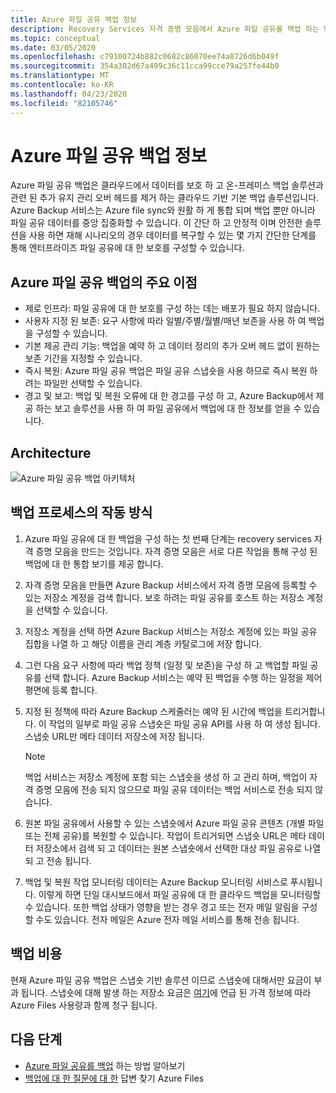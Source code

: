 ```yaml
---
title: Azure 파일 공유 백업 정보
description: Recovery Services 자격 증명 모음에서 Azure 파일 공유를 백업 하는 방법을 알아봅니다.
ms.topic: conceptual
ms.date: 03/05/2020
ms.openlocfilehash: c79100724b882c0682c86070ee74a8726d6b049f
ms.sourcegitcommit: 354a302d67a499c36c11cca99cce79a257fe44b0
ms.translationtype: MT
ms.contentlocale: ko-KR
ms.lasthandoff: 04/23/2020
ms.locfileid: "82105746"
---
```

# <a name="about-azure-file-share-backup"></a>Azure 파일 공유 백업 정보

Azure 파일 공유 백업은 클라우드에서 데이터를 보호 하 고 온-프레미스 백업 솔루션과 관련 된 추가 유지 관리 오버 헤드를 제거 하는 클라우드 기반 기본 백업 솔루션입니다. Azure Backup 서비스는 Azure file sync와 원활 하 게 통합 되며 백업 뿐만 아니라 파일 공유 데이터를 중앙 집중화할 수 있습니다. 이 간단 하 고 안정적 이며 안전한 솔루션을 사용 하면 재해 시나리오의 경우 데이터를 복구할 수 있는 몇 가지 간단한 단계를 통해 엔터프라이즈 파일 공유에 대 한 보호를 구성할 수 있습니다.

## <a name="key-benefits-of-azure-file-share-backup"></a>Azure 파일 공유 백업의 주요 이점

* 제로 인프라: 파일 공유에 대 한 보호를 구성 하는 데는 배포가 필요 하지 않습니다.
* 사용자 지정 된 보존: 요구 사항에 따라 일별/주별/월별/매년 보존을 사용 하 여 백업을 구성할 수 있습니다.
* 기본 제공 관리 기능: 백업을 예약 하 고 데이터 정리의 추가 오버 헤드 없이 원하는 보존 기간을 지정할 수 있습니다.
* 즉시 복원: Azure 파일 공유 백업은 파일 공유 스냅숏을 사용 하므로 즉시 복원 하려는 파일만 선택할 수 있습니다.
* 경고 및 보고: 백업 및 복원 오류에 대 한 경고를 구성 하 고, Azure Backup에서 제공 하는 보고 솔루션을 사용 하 여 파일 공유에서 백업에 대 한 정보를 얻을 수 있습니다.

## <a name="architecture"></a>Architecture

![Azure 파일 공유 백업 아키텍처](./media/azure-file-share-backup-overview/azure-file-shares-backup-architecture.png)

## <a name="how-the-backup-process-works"></a>백업 프로세스의 작동 방식

1. Azure 파일 공유에 대 한 백업을 구성 하는 첫 번째 단계는 recovery services 자격 증명 모음을 만드는 것입니다. 자격 증명 모음은 서로 다른 작업을 통해 구성 된 백업에 대 한 통합 보기를 제공 합니다.

2. 자격 증명 모음을 만들면 Azure Backup 서비스에서 자격 증명 모음에 등록할 수 있는 저장소 계정을 검색 합니다. 보호 하려는 파일 공유를 호스트 하는 저장소 계정을 선택할 수 있습니다.

3. 저장소 계정을 선택 하면 Azure Backup 서비스는 저장소 계정에 있는 파일 공유 집합을 나열 하 고 해당 이름을 관리 계층 카탈로그에 저장 합니다.

4. 그런 다음 요구 사항에 따라 백업 정책 (일정 및 보존)을 구성 하 고 백업할 파일 공유를 선택 합니다. Azure Backup 서비스는 예약 된 백업을 수행 하는 일정을 제어 평면에 등록 합니다.

5. 지정 된 정책에 따라 Azure Backup 스케줄러는 예약 된 시간에 백업을 트리거합니다. 이 작업의 일부로 파일 공유 스냅숏은 파일 공유 API를 사용 하 여 생성 됩니다. 스냅숏 URL만 메타 데이터 저장소에 저장 됩니다.

    >[!NOTE]
    >백업 서비스는 저장소 계정에 포함 되는 스냅숏을 생성 하 고 관리 하며, 백업이 자격 증명 모음에 전송 되지 않으므로 파일 공유 데이터는 백업 서비스로 전송 되지 않습니다.

6. 원본 파일 공유에서 사용할 수 있는 스냅숏에서 Azure 파일 공유 콘텐츠 (개별 파일 또는 전체 공유)를 복원할 수 있습니다. 작업이 트리거되면 스냅숏 URL은 메타 데이터 저장소에서 검색 되 고 데이터는 원본 스냅숏에서 선택한 대상 파일 공유로 나열 되 고 전송 됩니다.

7. 백업 및 복원 작업 모니터링 데이터는 Azure Backup 모니터링 서비스로 푸시됩니다. 이렇게 하면 단일 대시보드에서 파일 공유에 대 한 클라우드 백업을 모니터링할 수 있습니다. 또한 백업 상태가 영향을 받는 경우 경고 또는 전자 메일 알림을 구성할 수도 있습니다. 전자 메일은 Azure 전자 메일 서비스를 통해 전송 됩니다.

## <a name="backup-costs"></a>백업 비용

현재 Azure 파일 공유 백업은 스냅숏 기반 솔루션 이므로 스냅숏에 대해서만 요금이 부과 됩니다. 스냅숏에 대해 발생 하는 저장소 요금은 [여기](https://azure.microsoft.com/pricing/details/storage/files/)에 언급 된 가격 정보에 따라 Azure Files 사용량과 함께 청구 됩니다.

## <a name="next-steps"></a>다음 단계

* [Azure 파일 공유를 백업](backup-afs.md) 하는 방법 알아보기
* [백업에 대 한 질문에 대 한](backup-azure-files-faq.md) 답변 찾기 Azure Files
